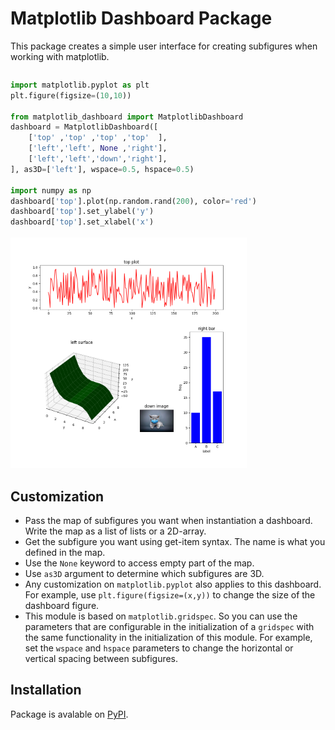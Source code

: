 # Matplotlib Dashboard Package

This package creates a simple user interface for creating subfigures when working with matplotlib.

<div style="overflow-y: scroll; max-height: 250px">

```python
import matplotlib.pyplot as plt
plt.figure(figsize=(10,10))

from matplotlib_dashboard import MatplotlibDashboard
dashboard = MatplotlibDashboard([
    ['top' ,'top' ,'top' ,'top'  ],
    ['left','left', None ,'right'],
    ['left','left','down','right'],
], as3D=['left'], wspace=0.5, hspace=0.5)

import numpy as np
dashboard['top'].plot(np.random.rand(200), color='red')
dashboard['top'].set_ylabel('y')
dashboard['top'].set_xlabel('x')
dashboard['top'].set_title('top plot')

dashboard['right'].bar(['A','B','C'], [10,35,17], color='blue')
dashboard['right'].set_ylabel('freq')
dashboard['right'].set_xlabel('label')
dashboard['right'].set_title('right bar')

from PIL import Image
dashboard['down'].imshow(Image.open('./test1.jpeg'))
dashboard['down'].get_xaxis().set_ticks([])
dashboard['down'].get_yaxis().set_ticks([])
dashboard['down'].set_title('down image')

z = ((5-np.arange(100)%10)**3).reshape(10,10)
x, y = np.meshgrid(np.arange(z.shape[0]), np.arange(z.shape[1]))
dashboard['left'].plot_surface(x, y, z, color='green')
dashboard['left'].set_ylabel('x')
dashboard['left'].set_xlabel('y')
dashboard['left'].set_zlabel('z')
dashboard['left'].set_title('left surface')

plt.show()
```

</div>
<br/>

<img src="https://github.com/BehzadShayegh/matplotlib-dashboard/blob/master/tests/test1_output.png?raw=true" style="width: 75%;" />

## Customization

* Pass the map of subfigures you want when instantiation a dashboard. Write the map as a list of lists or a 2D-array.
* Get the subfigure you want using get-item syntax. The name is what you defined in the map.
* Use the `None` keyword to access empty part of the map.
* Use `as3D` argument to determine which subfigures are 3D.
* Any customization on `matplotlib.pyplot` also applies to this dashboard. For example, use `plt.figure(figsize=(x,y))` to change the size of the dashboard figure.
* This module is based on `matplotlib.gridspec`. So you can use the parameters that are configurable in the initialization of a `gridspec` with the same functionality in the initialization of this module. For example, set the `wspace` and `hspace` parameters to change the horizontal or vertical spacing between subfigures.

## Installation
Package is avalable on [PyPI](https://pypi.org/project/matplotlib-dashboard/).